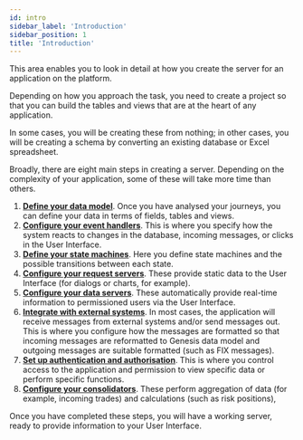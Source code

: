 ```yaml
---
id: intro
sidebar_label: 'Introduction'
sidebar_position: 1
title: 'Introduction'
---
```


This area enables you to look in detail at how you create the server for an application on the platform.

Depending on how you approach the task, you need to create a project so that you can build the tables and views that are at the heart of any application.

In some cases, you will be creating these from nothing; in other cases, you will be creating a schema by converting an existing database or Excel spreadsheet.

Broadly, there are eight main steps in creating a server. Depending on the complexity of your application, some of these will take more time than others.

1. [**Define your data model**](data-model). Once you have analysed your journeys, you can define your data in terms of fields, tables and views.
2. [**Configure your event handlers**](event-handlers). This is where you specify how the system reacts to changes in the database, incoming messages, or clicks in the User Interface.
3. [**Define your state machines**](state-machine). Here you define state machines and the possible transitions between each state.
4. [**Configure your request servers**](request-servers). These provide static data to the User Interface (for dialogs or charts, for example).
5. [**Configure your data servers**](data-servers). These automatically provide real-time information to permissioned users via the User Interface.
6. [**Integrate with external systems**](external-systems). In most cases, the application will receive messages from external systems and/or send messages out. This is where you configure how the messages are formatted so that incoming messages are reformatted to Genesis data model and outgoing messages are suitable formatted (such as FIX messages).
7. [**Set up authentication and authorisation**](auth). This is where you control access to the application and permission to view specific data or perform specific functions.
8. [**Configure your consolidators**](consolidators). These perform aggregation of data (for example, incoming trades) and calculations (such as risk positions),

Once you have completed these steps, you will have a working server, ready to provide information to your User Interface.